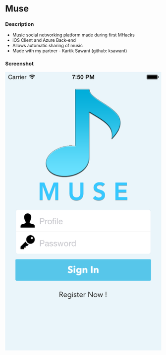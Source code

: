 Muse
====

### Description
- Music social networking platform made during first MHacks
- iOS Client and Azure Back-end
- Allows automatic sharing of music
- Made with my partner - Kartik Sawant (github: ksawant)

### Screenshot
![alt tag](https://github.com/twgeolo/Muse/blob/master/Screenshots/Screenshot.png)
